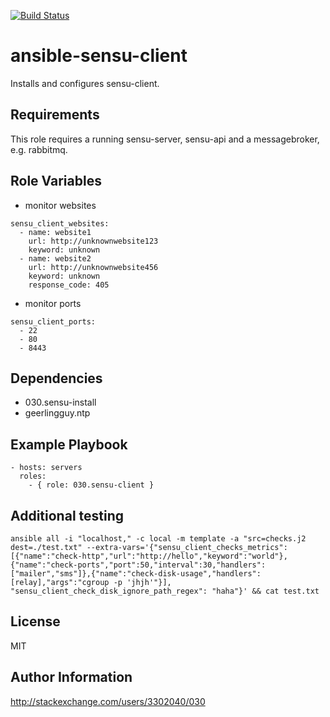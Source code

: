 [![Build Status](https://travis-ci.org/030/ansible-sensu-client.svg?branch=master)](https://travis-ci.org/030/ansible-sensu-client)

ansible-sensu-client
====================

Installs and configures sensu-client.

Requirements
------------

This role requires a running sensu-server, sensu-api and a messagebroker, e.g. rabbitmq.

Role Variables
--------------

* monitor websites

```
sensu_client_websites:
  - name: website1
    url: http://unknownwebsite123
    keyword: unknown
  - name: website2
    url: http://unknownwebsite456
    keyword: unknown
    response_code: 405
```

* monitor ports

```
sensu_client_ports:
  - 22
  - 80
  - 8443
```

Dependencies
------------

* 030.sensu-install
* geerlingguy.ntp

Example Playbook
----------------

```
- hosts: servers
  roles:
    - { role: 030.sensu-client }
```

Additional testing
------------------

```
ansible all -i "localhost," -c local -m template -a "src=checks.j2 dest=./test.txt" --extra-vars='{"sensu_client_checks_metrics": [{"name":"check-http","url":"http://hello","keyword":"world"},{"name":"check-ports","port":50,"interval":30,"handlers":["mailer","sms"]},{"name":"check-disk-usage","handlers":[relay],"args":"cgroup -p 'jhjh'"}], "sensu_client_check_disk_ignore_path_regex": "haha"}' && cat test.txt
```

License
-------

MIT

Author Information
------------------

http://stackexchange.com/users/3302040/030
